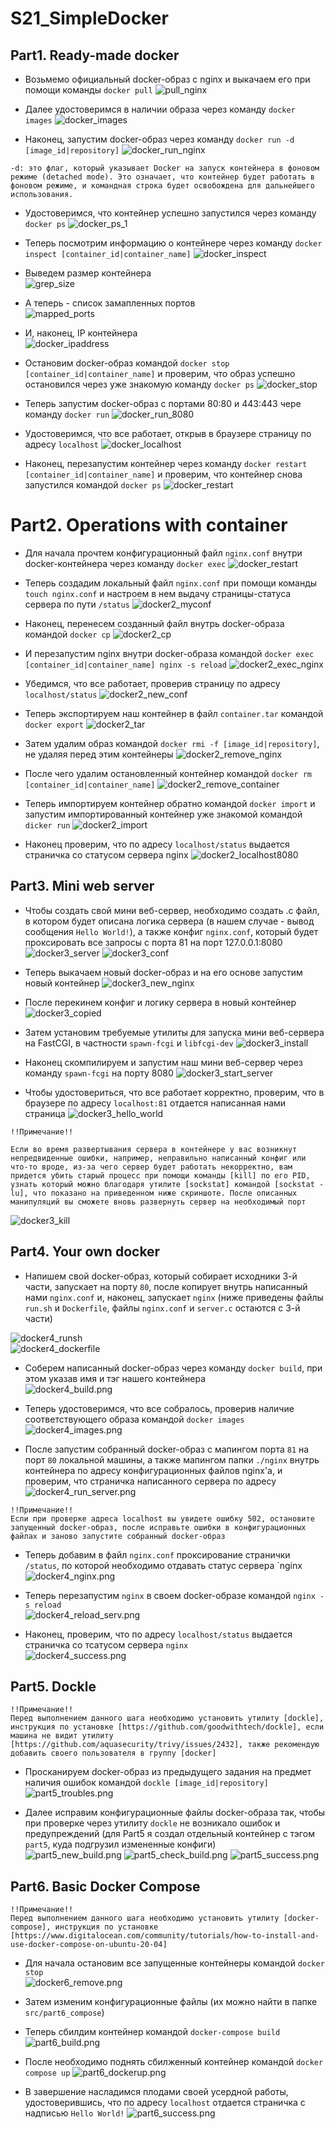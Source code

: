 # S21_SimpleDocker

## Part1. Ready-made docker

* Возьмемо официальный docker-образ с nginx и выкачаем его при помощи команды `docker pull` 
![pull_nginx](img/pull_nginx.png)

* Далее удостоверимся в наличии образа через команду `docker images` 
![docker_images](img/docker_images.png)

* Наконец, запустим docker-образ через команду `docker run -d [image_id|repository]` 
![docker_run_nginx](img/docker_run_nginx.png)
```
-d: это флаг, который указывает Docker на запуск контейнера в фоновом режиме (detached mode). Это означает, что контейнер будет работать в фоновом режиме, и командная строка будет освобождена для дальнейшего использования.
```

* Удостоверимся, что контейнер успешно запустился через команду `docker ps` 
![docker_ps_1](img/docker_ps_1.png)

* Теперь посмотрим информацию о контейнере через команду `docker inspect [container_id|container_name]` 
![docker_inspect](img/docker_inspect.png)

* Выведем размер контейнера  
![grep_size](img/grep_size.png)

* А теперь - список замапленных портов  
![mapped_ports](img/mapped_ports.png)

* И, наконец, IP контейнера  
![docker_ipaddress](img/docker_ipaddress.png)

* Остановим docker-образ командой `docker stop [container_id|container_name]` и проверим, что образ успешно остановился через уже знакомую команду `docker ps` 
![docker_stop](img/docker_stop.png)

* Теперь запустим docker-образ с портами 80:80 и 443:443 чере команду `docker run` 
![docker_run_8080](img/docker_run_8080.png)

* Удостоверимся, что все работает, открыв в браузере страницу по адресу `localhost` 
![docker_localhost](img/docker_localhost.png)

* Наконец, перезапустим контейнер через команду `docker restart [container_id|container_name]` и проверим, что контейнер снова запустился командой `docker ps` 
![docker_restart](img/docker_restart.png)

# Part2. Operations with container

* Для начала прочтем конфигурационный файл `nginx.conf` внутри docker-контейнера через команду `docker exec` 
![docker_restart](img/docker2_exec_cat.png)

* Теперь создадим локальный файл `nginx.conf` при помощи команды `touch nginx.conf` и настроем в нем выдачу страницы-статуса сервера по пути `/status` 
![docker2_myconf](img/docker2_myconf.png)

* Наконец, перенесем созданный файл внутрь docker-образа командой `docker cp` 
![docker2_cp](img/docker2_cp.png)

* И перезапустим nginx внутри docker-образа командой `docker exec [container_id|container_name] nginx -s reload` 
![docker2_exec_nginx](img/docker2_exec_nginx.png)

* Убедимся, что все работает, проверив страницу по адресу `localhost/status` 
![docker2_new_conf](img/docker2_new_conf.png)

* Теперь экспортируем наш контейнер в файл `container.tar` командой `docker export` 
![docker2_tar](img/docker2_tar.png)

* Затем удалим образ командой `docker rmi -f [image_id|repository]`, не удаляя перед этим контейнеры 
![docker2_remove_nginx](img/docker2_remove_nginx.png)

* После чего удалим остановленный контейнер командой `docker rm [container_id|container_name]` 
![docker2_remove_container](img/docker2_remove_container.png)

* Теперь импортируем контейнер обратно командой `docker import` и запустим импортированный контейнер уже знакомой командой `dicker run` 
![docker2_import](img/docker2_import.png)

* Наконец проверим, что по адресу `localhost/status` выдается страничка со статусом сервера nginx 
![docker2_localhost8080](img/docker2_localhost8080.png)

## Part3. Mini web server

* Чтобы создать свой мини веб-сервер, необходимо создать .c файл, в котором будет описана логика сервера (в нашем случае - вывод сообщения `Hello World!`), а также конфиг `nginx.conf`, который будет проксировать все запросы с порта 81 на порт 127.0.0.1:8080 
![docker3_server](img/docker3_server.png) 
![docker3_conf](img/docker3_conf.png)

* Теперь выкачаем новый docker-образ и на его основе запустим новый контейнер 
![docker3_new_nginx](img/docker3_new_nginx.png)

* После перекинем конфиг и логику сервера в новый контейнер 
![docker3_copied](img/docker3_copied.png)

* Затем установим требуемые утилиты для запуска мини веб-сервера на FastCGI, в частности `spawn-fcgi` и `libfcgi-dev` 
![docker3_install](img/docker3_install.png)

* Наконец скомпилируем и запустим наш мини веб-сервер через команду `spawn-fcgi` на порту 8080 
![docker3_start_server](img/docker3_start_server.png)

* Чтобы удостовериться, что все работает корректно, проверим, что в браузере по адресу `localhost:81` отдается написанная нами страница 
![docker3_hello_world](img/docker3_hello_world.png)

```
!!Примечание!!

Если во время развертывания сервера в контейнере у вас возникнут непредвиденные ошибки, например, неправильно написанный конфиг или что-то вроде, из-за чего сервер будет работать некорректно, вам придется убить старый процесс при помощи команды [kill] по его PID, узнать который можно благодаря утилите [sockstat] командой [sockstat -lu], что показано на приведенном ниже скриншоте. После описанных манипуляций вы сможете вновь развернуть сервер на необходимый порт
```
![docker3_kill](img/docker3_kill.png)

## Part4. Your own docker

* Напишем свой docker-образ, который собирает исходники 3-й части, запускает на порту `80`, после копирует внутрь написанный нами `nginx.conf` и, наконец, запускает `nginx` (ниже приведены файлы `run.sh` и `Dockerfile`, файлы `nginx.conf` и `server.c` остаются с 3-й части)

![docker4_runsh](img/docker4_runsh.png)  
![docker4_dockerfile](img/docker4_dockerfile.png)  

* Соберем написанный docker-образ через команду `docker build`, при этом указав имя и тэг нашего контейнера  
![docker4_build.png](img/docker4_build.png)  

* Теперь удостоверимся, что все собралось, проверив наличие соответствующего образа командой `docker images`  
![docker4_images.png](img/docker4_images.png)  

* После запустим собранный docker-образ с мапингом порта `81` на порт `80` локальной машины, а также мапингом папки `./nginx` внутрь контейнера по адресу конфигурационных файлов nginx'а, и проверим, что страничка написанного сервера по адресу 
![docker4_run_server.png](img/docker4_run_server.png)

```
!!Примечание!!
Если при проверке адреса localhost вы увидете ошибку 502, остановите запущенный docker-образ, после исправьте ошибки в конфигурационных файлах и заново запустите собранный docker-образ
```

* Теперь добавим в файл `nginx.conf` проксирование странички `/status`, по которой необходимо отдавать статус сервера `nginx  
![docker4_nginx.png](img/docker4_nginx.png)

* Теперь перезапустим `nginx` в своем docker-образе командой `nginx -s reload`  
![docker4_reload_serv.png](img/docker4_reload_serv.png)

* Наконец, проверим, что по адресу `localhost/status` выдается страничка со тсатусом сервера `nginx`  
![docker4_success.png](img/docker4_success.png)


## Part5. Dockle

```
!!Примечание!!
Перед выполнением данного шага необходимо установить утилиту [dockle], инструкция по установке [https://github.com/goodwithtech/dockle], если машина не видит утилиту [https://github.com/aquasecurity/trivy/issues/2432], также рекомендую добавить своего пользователя в группу [docker]
```

* Просканируем docker-образ из предыдущего задания на предмет наличия ошибок командой `dockle [image_id|repository]`  
![part5_troubles.png](img/part5_troubles.png)

* Далее исправим конфигурационные файлы docker-образа так, чтобы при проверке через утилиту `dockle` не возникало ошибок и предупреждений (для Part5 я создал отдельный контейнер с тэгом `part5`, куда подгрузил измененные конфиги)  
![part5_new_build.png](img/part5_new_build.png)
![part5_check_build.png](img/part5_check_build.png)
![part5_success.png](img/part5_success.png)

## Part6. Basic Docker Compose

```
!!Примечание!!
Перед выполнением данного шага необходимо установить утилиту [docker-compose], инструкция по установке [https://www.digitalocean.com/community/tutorials/how-to-install-and-use-docker-compose-on-ubuntu-20-04]
```

* Для начала остановим все запущенные контейнеры командой `docker stop`  
![docker6_remove.png](img/docker6_remove.png)

* Затем изменим конфигурационные файлы (их можно найти в папке `src/part6_compose`)

* Теперь сбилдим контейнер командой `docker-compose build`
![part6_build.png](img/part6_build.png)  

* После необходимо поднять сбилженный контейнер командой `docker compose up`
![part6_dockerup.png](img/part6_dockerup.png)  

* В завершение насладимся плодами своей усердной работы, удостоверившись, что по адресу `localhost` отдается страничка с надписью `Hello World!`
![part6_success.png](img/part6_success.png)  
